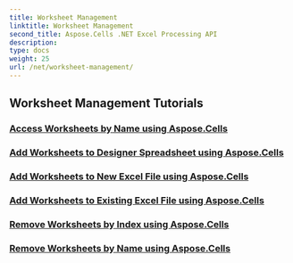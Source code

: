 ```yaml
---
title: Worksheet Management
linktitle: Worksheet Management
second_title: Aspose.Cells .NET Excel Processing API
description: 
type: docs
weight: 25
url: /net/worksheet-management/
---
```


## Worksheet Management Tutorials
### [Access Worksheets by Name using Aspose.Cells](./access-worksheets-by-name/)
### [Add Worksheets to Designer Spreadsheet using Aspose.Cells](./add-worksheets-to-designer-spreadsheet/)
### [Add Worksheets to New Excel File using Aspose.Cells](./add-worksheets-to-new-excel-file/)
### [Add Worksheets to Existing Excel File using Aspose.Cells](./add-worksheets-to-existing-excel-file/)
### [Remove Worksheets by Index using Aspose.Cells](./remove-worksheets-by-index/)
### [Remove Worksheets by Name using Aspose.Cells](./remove-worksheets-by-name/)